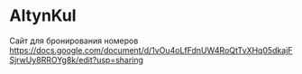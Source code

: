 # AltynKul
Сайт для бронирования номеров
https://docs.google.com/document/d/1vOu4oLfFdnUW4RoQtTvXHq05dkajFSjrwUy8RROYg8k/edit?usp=sharing
